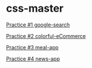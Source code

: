 # css-master
[Practice #1 google-search](https://jinn-dev.github.io/css-master/css-google-main/)


[Practice #2 colorful-eCommerce](https://jinn-dev.github.io/css-master/colorful-ecommerce/)


[Practice #3 meal-app](https://jinn-dev.github.io/css-master/meal-app/)


[Practice #4 news-app](https://jinn-dev.github.io/css-master/news-app/)